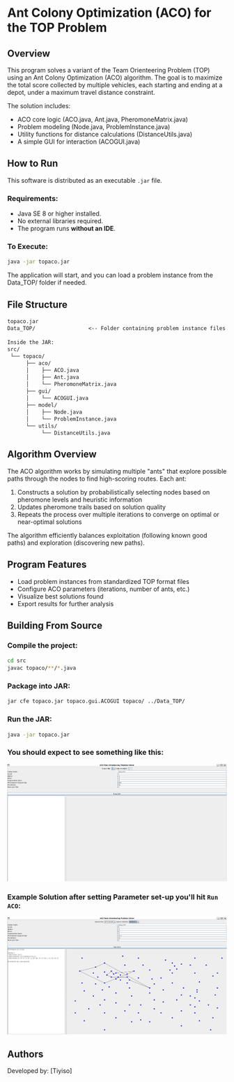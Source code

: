 # Ant Colony Optimization (ACO) for the TOP Problem

## Overview
This program solves a variant of the Team Orienteering Problem (TOP) using an Ant Colony Optimization (ACO) algorithm. The goal is to maximize the total score collected by multiple vehicles, each starting and ending at a depot, under a maximum travel distance constraint.

The solution includes:
- ACO core logic (ACO.java, Ant.java, PheromoneMatrix.java)
- Problem modeling (Node.java, ProblemInstance.java)
- Utility functions for distance calculations (DistanceUtils.java)
- A simple GUI for interaction (ACOGUI.java)

## How to Run

This software is distributed as an executable `.jar` file.

### Requirements:
- Java SE 8 or higher installed.
- No external libraries required.
- The program runs **without an IDE**.

### To Execute:
```bash
java -jar topaco.jar
```

The application will start, and you can load a problem instance from the Data_TOP/ folder if needed.

## File Structure

```
topaco.jar
Data_TOP/                 <-- Folder containing problem instance files

Inside the JAR:
src/
 └── topaco/
      ├── aco/
      │    ├── ACO.java
      │    ├── Ant.java
      │    └── PheromoneMatrix.java
      ├── gui/
      │    └── ACOGUI.java
      ├── model/
      │    ├── Node.java
      │    └── ProblemInstance.java
      └── utils/
           └── DistanceUtils.java
```

## Algorithm Overview

The ACO algorithm works by simulating multiple "ants" that explore possible paths through the nodes to find high-scoring routes. Each ant:
1. Constructs a solution by probabilistically selecting nodes based on pheromone levels and heuristic information
2. Updates pheromone trails based on solution quality
3. Repeats the process over multiple iterations to converge on optimal or near-optimal solutions

The algorithm efficiently balances exploitation (following known good paths) and exploration (discovering new paths).

## Program Features

- Load problem instances from standardized TOP format files
- Configure ACO parameters (iterations, number of ants, etc.)
- Visualize best solutions found
- Export results for further analysis

## Building From Source

### Compile the project:
```bash
cd src
javac topaco/**/*.java
```

### Package into JAR:
```bash
jar cfe topaco.jar topaco.gui.ACOGUI topaco/ ../Data_TOP/
```

### Run the JAR:
```bash
java -jar topaco.jar
```

### You should expect to see something like this:
![Main Application Interface](screenshots/Main-Interface.png)

### Example Solution after setting Parameter set-up you'll hit `Run ACO`:
![Example TOP Solution](screenshots/example-solution.png)

## Authors
Developed by: [Tiyiso]
